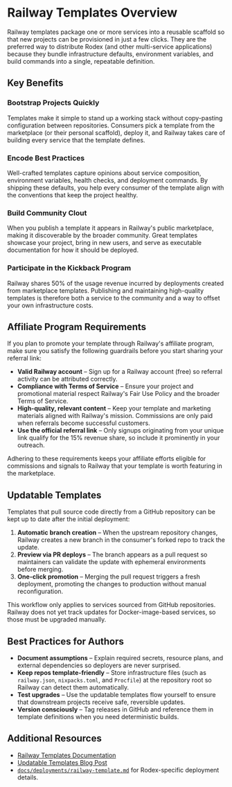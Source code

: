 # Railway Templates Overview

Railway templates package one or more services into a reusable scaffold so that new projects can be provisioned in just a few clicks. They are the preferred way to distribute Rodex (and other multi-service applications) because they bundle infrastructure defaults, environment variables, and build commands into a single, repeatable definition.

## Key Benefits

### Bootstrap Projects Quickly
Templates make it simple to stand up a working stack without copy-pasting configuration between repositories. Consumers pick a template from the marketplace (or their personal scaffold), deploy it, and Railway takes care of building every service that the template defines.

### Encode Best Practices
Well-crafted templates capture opinions about service composition, environment variables, health checks, and deployment commands. By shipping these defaults, you help every consumer of the template align with the conventions that keep the project healthy.

### Build Community Clout
When you publish a template it appears in Railway's public marketplace, making it discoverable by the broader community. Great templates showcase your project, bring in new users, and serve as executable documentation for how it should be deployed.

### Participate in the Kickback Program
Railway shares 50% of the usage revenue incurred by deployments created from marketplace templates. Publishing and maintaining high-quality templates is therefore both a service to the community and a way to offset your own infrastructure costs.

## Affiliate Program Requirements

If you plan to promote your template through Railway's affiliate program, make sure you satisfy the following guardrails before you start sharing your referral link:

- **Valid Railway account** – Sign up for a Railway account (free) so referral activity can be attributed correctly.
- **Compliance with Terms of Service** – Ensure your project and promotional material respect Railway's Fair Use Policy and the broader Terms of Service.
- **High-quality, relevant content** – Keep your template and marketing materials aligned with Railway's mission. Commissions are only paid when referrals become successful customers.
- **Use the official referral link** – Only signups originating from your unique link qualify for the 15% revenue share, so include it prominently in your outreach.

Adhering to these requirements keeps your affiliate efforts eligible for commissions and signals to Railway that your template is worth featuring in the marketplace.

## Updatable Templates

Templates that pull source code directly from a GitHub repository can be kept up to date after the initial deployment:

1. **Automatic branch creation** – When the upstream repository changes, Railway creates a new branch in the consumer's forked repo to track the update.
2. **Preview via PR deploys** – The branch appears as a pull request so maintainers can validate the update with ephemeral environments before merging.
3. **One-click promotion** – Merging the pull request triggers a fresh deployment, promoting the changes to production without manual reconfiguration.

This workflow only applies to services sourced from GitHub repositories. Railway does not yet track updates for Docker-image-based services, so those must be upgraded manually.

## Best Practices for Authors

- **Document assumptions** – Explain required secrets, resource plans, and external dependencies so deployers are never surprised.
- **Keep repos template-friendly** – Store infrastructure files (such as `railway.json`, `nixpacks.toml`, and `Procfile`) at the repository root so Railway can detect them automatically.
- **Test upgrades** – Use the updatable templates flow yourself to ensure that downstream projects receive safe, reversible updates.
- **Version consciously** – Tag releases in GitHub and reference them in template definitions when you need deterministic builds.

## Additional Resources

- [Railway Templates Documentation](https://docs.railway.app/deploy/your-own-template)
- [Updatable Templates Blog Post](https://blog.railway.app/p/updatable-templates)
- [`docs/deployments/railway-template.md`](./railway-template.md) for Rodex-specific deployment details.

